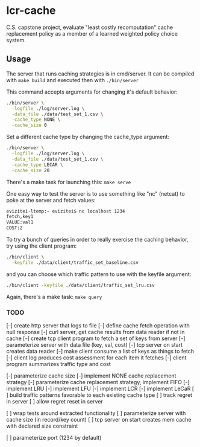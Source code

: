 # lcr-cache
C.S. capstone project, evaluate "least costly recomputation" cache replacement policy as a member of a learned weighted policy choice system.

## Usage

The server that runs caching strategies is in cmd/server.
It can be compiled with `make build` and executed then
with `./bin/server`

This command accepts arguments for changing it's
default behavior:

```bash
./bin/server \
  -logfile ./log/server.log \
  -data_file ./data/test_set_1.csv \
  -cache_type NONE \
  -cache_size 0
```

Set a different cache type by changing the cache_type argument:

```bash
./bin/server \
  -logfile ./log/server.log \
  -data_file ./data/test_set_1.csv \
  -cache_type LECAR \
  -cache_size 20
```

There's a make task for launching this:  `make serve`

One easy way to test the server is to use something like
"nc" (netcat) to poke at the server and fetch values:

```bash
evizitei-ltemp:~ evizitei$ nc localhost 1234
fetch,key1
VALUE:val1
COST:2
```

To try a bunch of queries in order to really exercise the caching
behavior, try using the client program:

```bash
./bin/client \
  -keyfile ./data/client/traffic_set_baseline.csv
```

and you can choose which traffic pattern to use with the
keyfile argument:

```bash
./bin/client -keyfile ./data/client/traffic_set_lru.csv
```

Again, there's a make task: `make query`


### TODO

[-] create http server that logs to file
[-] define cache fetch operation with null response
[-] curl server, get cache results from data reader if not in cache
[-] create tcp client program to fetch a set of keys from server
[-] parameterize server with data file (key, val, cost)
[-] tcp server on start creates data reader
[-] make client consume a list of keys as things to fetch
[-] client log produces cost assessment for each item it fetches
[-] client program summarizes traffic type and cost

[-] parameterize cache size
[-] implement NONE cache replacement strategy
[-] parameterize cache replacement strategy, implement FIFO
[-] implement LRU
[-] implement LFU
[-] implement LCR
[-] implement LeCaR
[ ] build traffic patterns favorable to each existing cache type
[ ] track regret in server
[ ] allow regret reset in server



[ ] wrap tests around extracted functionality
[ ] parameterize server with cache size (in record/key count)
[ ] tcp server on start creates mem cache with declared size constraint

[ ] parameterize port (1234 by default)